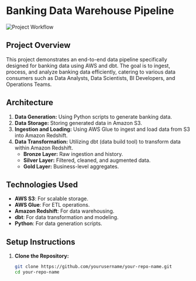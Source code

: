 # Banking Data Warehouse Pipeline

![Project Workflow](path/to/your/image.png)

## Project Overview
This project demonstrates an end-to-end data pipeline specifically designed for banking data using AWS and dbt. The goal is to ingest, process, and analyze banking data efficiently, catering to various data consumers such as Data Analysts, Data Scientists, BI Developers, and Operations Teams.

## Architecture
1. **Data Generation:** Using Python scripts to generate banking data.
2. **Data Storage:** Storing generated data in Amazon S3.
3. **Ingestion and Loading:** Using AWS Glue to ingest and load data from S3 into Amazon Redshift.
4. **Data Transformation:** Utilizing dbt (data build tool) to transform data within Amazon Redshift.
    - **Bronze Layer:** Raw ingestion and history.
    - **Silver Layer:** Filtered, cleaned, and augmented data.
    - **Gold Layer:** Business-level aggregates.

## Technologies Used
- **AWS S3**: For scalable storage.
- **AWS Glue**: For ETL operations.
- **Amazon Redshift**: For data warehousing.
- **dbt**: For data transformation and modeling.
- **Python**: For data generation scripts.

## Setup Instructions
1. **Clone the Repository:**
   ```bash
   git clone https://github.com/yourusername/your-repo-name.git
   cd your-repo-name
